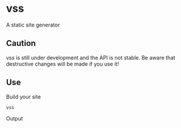 # vss

A static site generator

## Caution

vss is still under development and the API is not stable.
Be aware that destructive changes will be made if you use it!

## Use

Build your site
```
vss
```

Output